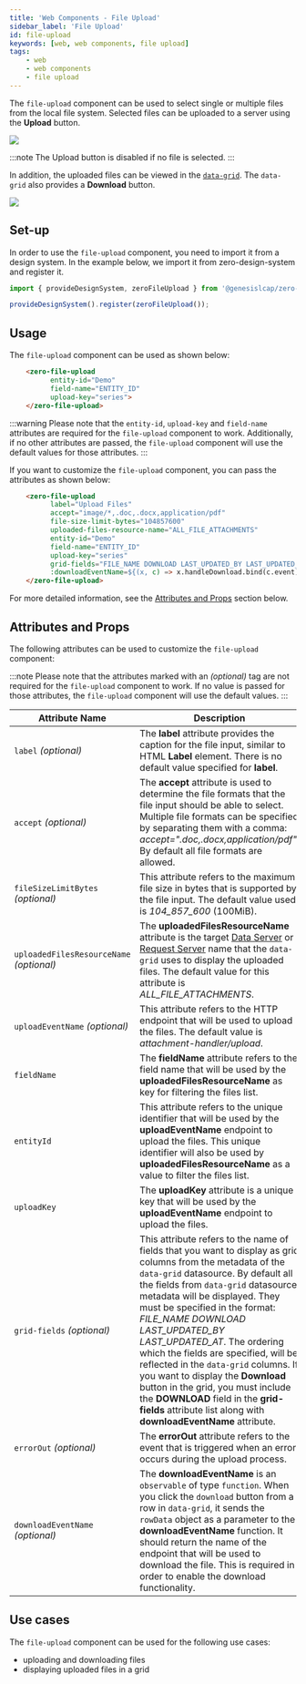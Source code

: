 ```yaml
---
title: 'Web Components - File Upload'
sidebar_label: 'File Upload'
id: file-upload
keywords: [web, web components, file upload]
tags:
    - web
    - web components
    - file upload
---
```


The `file-upload` component can be used to select single or multiple files from the local file system. Selected files can be uploaded to a server using the **Upload** button.

![](/img/file-upload-component-file-selected.PNG)

:::note 
The Upload button is disabled if no file is selected.
::: 

In addition, the uploaded files can be viewed in the [`data-grid`](../../grids/data-grid/). The `data-grid` also provides a **Download** button.

![](/img/file-upload-component.PNG)

## Set-up
In order to use the `file-upload` component, you need to import it from a design system. In the example below, we import it from zero-design-system and register it.

```ts
import { provideDesignSystem, zeroFileUpload } from '@genesislcap/zero-design-system';

provideDesignSystem().register(zeroFileUpload());
```

## Usage
The `file-upload` component can be used as shown below:

```html title="Basic example"
    <zero-file-upload     
          entity-id="Demo"
          field-name="ENTITY_ID"
          upload-key="series">
    </zero-file-upload>
```
:::warning
Please note that the `entity-id`, `upload-key` and `field-name` attributes are required for the `file-upload` component to work. Additionally, if no other attributes are passed, the `file-upload` component will use the default values for those attributes.
:::

If you want to customize the `file-upload` component, you can pass the attributes as shown below:
```html title="Customized example"
    <zero-file-upload
          label="Upload Files"
          accept="image/*,.doc,.docx,application/pdf"
          file-size-limit-bytes="104857600"
          uploaded-files-resource-name="ALL_FILE_ATTACHMENTS"
          entity-id="Demo"
          field-name="ENTITY_ID"
          upload-key="series"
          grid-fields="FILE_NAME DOWNLOAD LAST_UPDATED_BY LAST_UPDATED_AT"
          :downloadEventName=${(x, c) => x.handleDownload.bind(c.event)}>
    </zero-file-upload>
```
For more detailed information, see the [Attributes and Props](#attributes-and-props) section below.

## Attributes and Props
The following attributes can be used to customize the `file-upload` component:

:::note
Please note that the attributes marked with an  _(optional)_ tag are not required for the `file-upload` component to work. If no value is passed for those attributes, the `file-upload` component will use the default values.
:::

| Attribute Name | Description | 
| --- | --- |
| `label` _(optional)_ | The **label** attribute provides the caption for the file input, similar to HTML **Label** element. There is no default value specified for **label**. | 
| `accept` _(optional)_ | The **accept** attribute is used to determine the file formats that the file input should be able to select. Multiple file formats can be specified by separating them with a comma: *accept=".doc,.docx,application/pdf"*. By default all file formats are allowed. |
|`fileSizeLimitBytes` _(optional)_| This attribute refers to the maximum file size in bytes that is supported by the file input. The default value used is *104_857_600* (100MiB).|
| `uploadedFilesResourceName` _(optional)_ | The **uploadedFilesResourceName** attribute is the target [Data Server](../../../../../server/data-server/introduction/) or [Request Server](../../../../../server/request-server/introduction/) name that the `data-grid` uses to display the uploaded files. The default value for this attribute is *ALL_FILE_ATTACHMENTS*. |
|`uploadEventName` _(optional)_ | This attribute refers to the HTTP endpoint that will be used to upload the files. The default value is *attachment-handler/upload*. |
|`fieldName` | The **fieldName** attribute refers to the field name that will be used by the **uploadedFilesResourceName** as key for filtering the files list. |
| `entityId` | This attribute refers to the unique identifier that will be used by the **uploadEventName** endpoint to upload the files. This unique identifier will also be used by **uploadedFilesResourceName** as a value to filter the files list. |
| `uploadKey` | The **uploadKey** attribute is a unique key that will be used by the **uploadEventName** endpoint to upload the files. |
| `grid-fields` _(optional)_ | This attribute refers to the name of fields that you want to display as grid columns from the metadata of the `data-grid` datasource. By default all the fields from `data-grid` datasource metadata will be displayed. They must be specified in the format: *FILE_NAME DOWNLOAD LAST_UPDATED_BY LAST_UPDATED_AT*. The ordering which the fields are specified, will be reflected in the `data-grid` columns. If you want to display the **Download** button in the grid, you must include the **DOWNLOAD** field in the **grid-fields** attribute list along with **downloadEventName** attribute. |
| `errorOut` _(optional)_ | The **errorOut** attribute refers to the event that is triggered when an error occurs during the upload process. |
| `downloadEventName` _(optional)_ |The **downloadEventName** is an `observable` of type `function`. When you click the `download` button from a row in `data-grid`, it sends the `rowData` object as a parameter to the **downloadEventName** function. It should return the name of the endpoint that will be used to download the file. This is required in order to enable the download functionality. | 
## Use cases

The `file-upload` component can be used for the following use cases:

* uploading and downloading files
* displaying uploaded files in a grid
